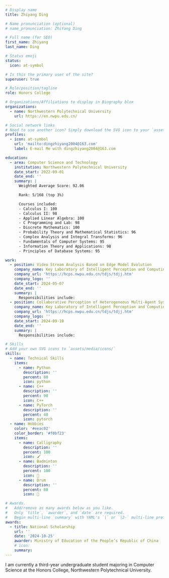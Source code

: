 ```yaml
---
# Display name
title: Zhiyang Ding

# Name pronunciation (optional)
# name_pronunciation: ZhiYang Ding

# Full name (for SEO)
first_name: Zhiyang
last_name: Ding

# Status emoji
status:
  icon: at-symbol

# Is this the primary user of the site?
superuser: true

# Role/position/tagline
role: Honors College

# Organizations/Affiliations to display in Biography blox
organizations:
  - name: Northwestern Polytechnical University
    url: https://en.nwpu.edu.cn/

# Social network links
# Need to use another icon? Simply download the SVG icon to your `assets/media/icons/` folder.
profiles:
  - icon: at-symbol
    url: 'mailto:dingzhiyang2004@163.com'
    label: E-mail Me with dingzhiyang2004@163.com

education:
  - area: Computer Science and Technology
    institution: Northwestern Polytechnical University
    date_start: 2022-09-01
    date_end: ''
    summary: |
      Weighted Average Score: 92.06

      Rank: 5/168 (top 3%)

      Courses included:
      - Calculus I: 100
      - Calculus II: 98
      - Applied Linear Algebra: 100
      - C Programming and Lab: 98
      - Discrete Mathematics: 100
      - Probability Theory and Mathematical Statistics: 96
      - Complex Analysis and Integral Transforms: 96
      - Fundamentals of Computer Systems: 95
      - Information Theory and Applications: 98
      - Principles of Database Systems: 95

work:
  - position: Video Stream Analysis Based on Edge Model Evolution
    company_name: Key Laboratory of Intelligent Perception and Computing, Ministry of Industry and Information Technology
    company_url: 'https://hcps.nwpu.edu.cn/tdjs/tdjj.htm'
    company_logo: ''
    date_start: 2024-05-07
    date_end: ''
    summary: |
      Responsibilities include:
  - position: Collaborative Perception of Heterogeneous Multi-Agent Systems
    company_name: Key Laboratory of Intelligent Perception and Computing, Ministry of Industry and Information Technology
    company_url: 'https://hcps.nwpu.edu.cn/tdjs/tdjj.htm'
    company_logo: ''
    date_start: 2024-09-10
    date_end: ''
    summary: |
      Responsibilities include:

# Skills
# Add your own SVG icons to `assets/media/icons/`
skills:
  - name: Technical Skills
    items:
      - name: Python
        description: ''
        percent: 80
        icon: python
      - name: C++
        description: ''
        percent: 90
        icon: C++
      - name: PyTorch
        description: ''
        percent: 40
        icon: pytorch
  - name: Hobbies
    color: '#eeac02'
    color_border: '#f0bf23'
    items:
      - name: Calligraphy
        description: ''
        percent: 100
        icon: 🖌️
      - name: Badminton
        description: ''
        percent: 100
        icon: 🏸
      - name: Drum
        description: ''
        percent: 80
        icon: 🥁

# Awards.
#   Add/remove as many awards below as you like.
#   Only `title`, `awarder`, and `date` are required.
#   Begin multi-line `summary` with YAML's `|` or `|2-` multi-line prefix and indent 2 spaces below.
awards:
  - title: National Scholarship
    url: ''
    date: '2024-10-25'
    awarder: Ministry of Education of the People’s Republic of China
    # icon: 
    summary:
---
```


I am currently a third-year undergraduate student majoring in Computer Science at the Honors College, Northwestern Polytechnical University.
